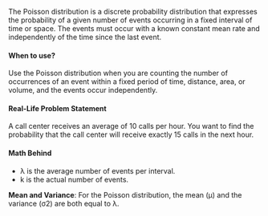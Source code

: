 The Poisson distribution is a discrete probability distribution that expresses the probability of a given number of events occurring in a fixed interval of time or space. The events must occur with a known constant mean rate and independently of the time since the last event.

#### **When to use?**

Use the Poisson distribution when you are counting the number of occurrences of an event within a fixed period of time, distance, area, or volume, and the events occur independently.

#### **Real-Life Problem Statement**

A call center receives an average of 10 calls per hour. You want to find the probability that the call center will receive exactly 15 calls in the next hour.


#### **Math Behind**

- λ is the average number of events per interval.
-  k is the actual number of events.

**Mean and Variance**: For the Poisson distribution, the mean (μ) and the variance (σ2) are both equal to λ.